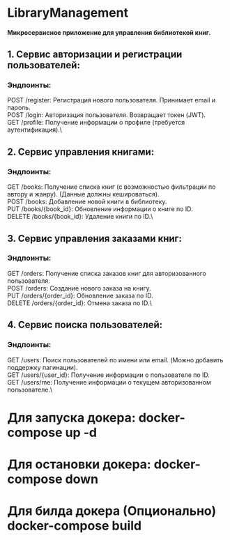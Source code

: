 # LibraryManagement
#### Микросервисное приложение для управления библиотекой книг.

## 1. Сервис авторизации и регистрации пользователей:
### Эндпоинты:
POST /register: Регистрация нового пользователя. Принимает email и пароль.\
POST /login: Авторизация пользователя. Возвращает токен (JWT).\
GET /profile: Получение информации о профиле (требуется аутентификация).\

## 2. Сервис управления книгами:
### Эндпоинты:
GET /books: Получение списка книг (с возможностью фильтрации по автору и жанру). (Данные должны кешироваться).\
POST /books: Добавление новой книги в библиотеку.\
PUT /books/{book_id}: Обновление информации о книге по ID.\
DELETE /books/{book_id}: Удаление книги по ID.\

## 3. Сервис управления заказами книг:
### Эндпоинты:
GET /orders: Получение списка заказов книг для авторизованного пользователя.\
POST /orders: Создание нового заказа на книгу.\
PUT /orders/{order_id}: Обновление заказа по ID.\
DELETE /orders/{order_id}: Отмена заказа по ID.\

## 4. Сервис поиска пользователей:
### Эндпоинты:
GET /users: Поиск пользователей по имени или email. (Можно добавить поддержку пагинации).\
GET /users/{user_id}: Получение информации о пользователе по ID.\
GET /users/me: Получение информации о текущем авторизованном пользователе.\

# Для запуска докера: docker-compose up -d
# Для остановки докера: docker-compose down
# Для билда докера (Опционально) docker-compose build